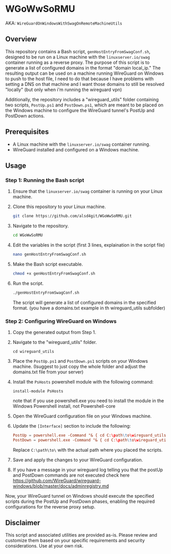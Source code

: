 # WGoWwSoRMU
AKA: `WireGuardOnWindowsWithSwagOnRemoteMachineUtils`

## Overview

This repository contains a Bash script, `genHostEntryFromSwagConf.sh`, designed to be run on a Linux machine with the `linuxserver.io/swag` container running as a reverse proxy. The purpose of this script is to generate a list of configured domains in the format "domain local_ip." The resulting output can be used on a machine running WireGuard on Windows to push to the host file, I need to do that because I have problems with setting a DNS on that machine and I want those domains to still be resolved "locally" (but only when i'm running the wireguard vpn)

Additionally, the repository includes a "wireguard_utils" folder containing two scripts, `PostUp.ps1` and `PostDown.ps1`, which are meant to be placed on the Windows machine to configure the WireGuard tunnel's PostUp and PostDown actions.

## Prerequisites

- A Linux machine with the `linuxserver.io/swag` container running.
- WireGuard installed and configured on a Windows machine.

## Usage

### Step 1: Running the Bash script

1. Ensure that the `linuxserver.io/swag` container is running on your Linux machine.

2. Clone this repository to your Linux machine.

    ```bash
    git clone https://github.com/alsd4git/WGoWwSoRMU.git
    ```

3. Navigate to the repository.

    ```bash
    cd WGoWwSoRMU
    ```

4. Edit the variables in the script (first 3 lines, explaination in the script file)

    ```bash
    nano genHostEntryFromSwagConf.sh
    ```

5. Make the Bash script executable.

    ```bash
    chmod +x genHostEntryFromSwagConf.sh
    ```

6. Run the script.

    ```bash
    ./genHostEntryFromSwagConf.sh
    ```

   The script will generate a list of configured domains in the specified format. (you have a domains.txt example in th wireguard_utils subfolder)

### Step 2: Configuring WireGuard on Windows

1. Copy the generated output from Step 1.

2. Navigate to the "wireguard_utils" folder.

    ```pwsh
    cd wireguard_utils
    ```

3. Place the `PostUp.ps1` and `PostDown.ps1` scripts on your Windows machine. (Isuggest to just copy the whole folder and adjust the domains.txt file from your server)

4. Install the `PsHosts` powershell module with the following command:

    ```pwsh
    install-module PsHosts
    ```

    note that if you use powershell.exe you need to install the module in the Windows Powershell install, not Powershell-core

5. Open the WireGuard configuration file on your Windows machine.

6. Update the `[Interface]` section to include the following:

    ```conf
    PostUp = powershell.exe -Command "& { cd C:\path\to\wireguard_utils\ ; .\PostUp.ps1 }"
    PostDown = powershell.exe -Command "& { cd C:\path\to\wireguard_utils\ ; .\PostDown.ps1 }"
    ```

   Replace `C:\path\to\` with the actual path where you placed the scripts.

7. Save and apply the changes to your WireGuard configuration.

8. If you have a message in your wireguard log telling you that the postUp and PostDown commands are not executed check here <https://github.com/WireGuard/wireguard-windows/blob/master/docs/adminregistry.md>

Now, your WireGuard tunnel on Windows should execute the specified scripts during the PostUp and PostDown phases, enabling the required configurations for the reverse proxy setup.

## Disclaimer

This script and associated utilities are provided as-is. Please review and customize them based on your specific requirements and security considerations. Use at your own risk.
